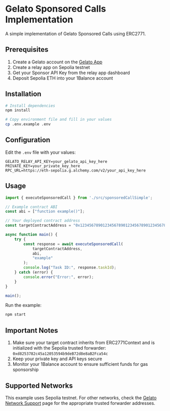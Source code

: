 # Gelato Sponsored Calls Implementation

A simple implementation of Gelato Sponsored Calls using ERC2771.

## Prerequisites

1. Create a Gelato account on the [Gelato App](https://app.gelato.network/)
2. Create a relay app on Sepolia testnet
3. Get your Sponsor API Key from the relay app dashboard
4. Deposit Sepolia ETH into your 1Balance account

## Installation

```bash
# Install dependencies
npm install

# Copy environment file and fill in your values
cp .env.example .env
```

## Configuration

Edit the `.env` file with your values:

```env
GELATO_RELAY_API_KEY=your_gelato_api_key_here
PRIVATE_KEY=your_private_key_here
RPC_URL=https://eth-sepolia.g.alchemy.com/v2/your_api_key_here
```

## Usage

```typescript
import { executeSponsoredCall } from './src/sponsoredCallSimple';

// Example contract ABI
const abi = ["function example()"];

// Your deployed contract address
const targetContractAddress = "0x1234567890123456789012345678901234567890";

async function main() {
    try {
        const response = await executeSponsoredCall(
            targetContractAddress,
            abi,
            "example"
        );
        console.log("Task ID:", response.taskId);
    } catch (error) {
        console.error("Error:", error);
    }
}

main();
```

Run the example:

```bash
npm start
```

## Important Notes

1. Make sure your target contract inherits from ERC2771Context and is initialized with the Sepolia trusted forwarder: `0xd8253782c45a12053594b9deB72d8e8aB2Fca54c`
2. Keep your private key and API keys secure
3. Monitor your 1Balance account to ensure sufficient funds for gas sponsorship

## Supported Networks

This example uses Sepolia testnet. For other networks, check the [Gelato Network Support](https://docs.gelato.network/developer-services/relay/quick-start/supported-networks) page for the appropriate trusted forwarder addresses. 
